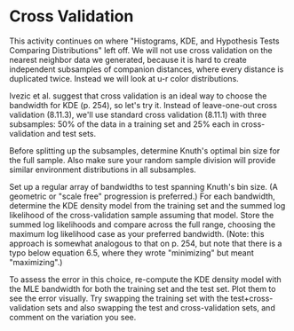# Cross Validation

This activity continues on where "Histograms, KDE, and Hypothesis Tests Comparing Distributions" left off. We will not use cross validation on the nearest neighbor data we generated, because it is hard to create independent subsamples of companion distances, where every distance is duplicated twice. Instead we will look at u-r color distributions.

Ivezic et al. suggest that cross validation is an ideal way to choose the bandwidth for KDE (p. 254), so let's try it. Instead of leave-one-out cross validation (8.11.3), we'll use standard cross validation (8.11.1) with three subsamples: 50% of the data in a training set and 25% each in cross-validation and test sets.

Before splitting up the subsamples, determine Knuth's optimal bin size for the full sample. Also make sure your random sample division will provide similar environment distributions in all subsamples. 

Set up a regular array of bandwidths to test spanning Knuth's bin size. (A geometric or "scale free" progression is preferred.) For each bandwidth, determine the KDE density model from the training set and the summed log likelihood of the cross-validation sample assuming that model. Store the summed log likelihoods and compare across the full range, choosing the maximum log likelihood case as your preferred bandwidth. (Note: this approach is somewhat analogous to that on p. 254, but note that there is a typo below equation 6.5, where they wrote "minimizing" but meant "maximizing".)

To assess the error in this choice, re-compute the KDE density model with the MLE bandwidth for both the training set and the test set. Plot them to see the error visually. Try swapping the training set with the test+cross-validation sets and also swapping the test and cross-validation sets, and comment on the variation you see.
